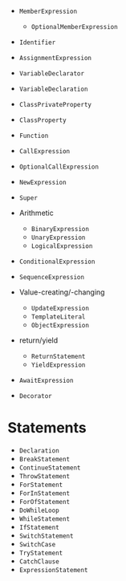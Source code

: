 * `MemberExpression`
  * `OptionalMemberExpression`
* `Identifier`

* `AssignmentExpression`
* `VariableDeclarator`
* `VariableDeclaration`
* `ClassPrivateProperty`
* `ClassProperty`

* `Function`

* `CallExpression`
* `OptionalCallExpression`
* `NewExpression`
* `Super`

* Arithmetic
  * `BinaryExpression`
  * `UnaryExpression`
  * `LogicalExpression`

* `ConditionalExpression`
* `SequenceExpression`

* Value-creating/-changing
  * `UpdateExpression`
  * `TemplateLiteral`
  * `ObjectExpression`

* return/yield
  * `ReturnStatement`
  * `YieldExpression`

* `AwaitExpression`

* `Decorator`


# Statements

* `Declaration`
* `BreakStatement`
* `ContinueStatement`
* `ThrowStatement`
* `ForStatement`
* `ForInStatement`
* `ForOfStatement`
* `DoWhileLoop`
* `WhileStatement`
* `IfStatement`
* `SwitchStatement`
* `SwitchCase`
* `TryStatement`
* `CatchClause`
* `ExpressionStatement`
